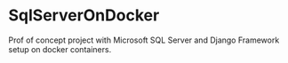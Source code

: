 # SqlServerOnDocker
Prof of concept project with Microsoft SQL Server and Django Framework setup on docker containers.
